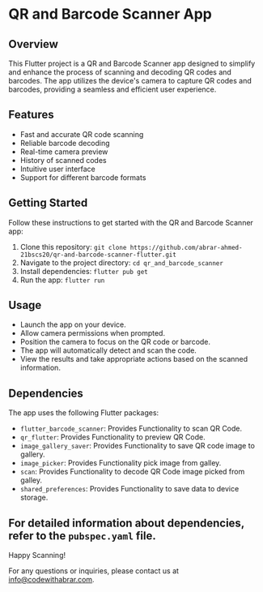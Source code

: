 # QR and Barcode Scanner App

## Overview

This Flutter project is a QR and Barcode Scanner app designed to simplify and enhance the process of scanning and decoding QR codes and barcodes. 
The app utilizes the device's camera to capture QR codes and barcodes, providing a seamless and efficient user experience.

## Features

- Fast and accurate QR code scanning
- Reliable barcode decoding
- Real-time camera preview
- History of scanned codes
- Intuitive user interface
- Support for different barcode formats

## Getting Started

Follow these instructions to get started with the QR and Barcode Scanner app:

1. Clone this repository: `git clone https://github.com/abrar-ahmed-21bscs20/qr-and-barcode-scanner-flutter.git`
2. Navigate to the project directory: `cd qr_and_barcode_scanner`
3. Install dependencies: `flutter pub get`
4. Run the app: `flutter run`

## Usage

- Launch the app on your device.
- Allow camera permissions when prompted.
- Position the camera to focus on the QR code or barcode.
- The app will automatically detect and scan the code.
- View the results and take appropriate actions based on the scanned information.

## Dependencies

The app uses the following Flutter packages:

- `flutter_barcode_scanner`: Provides Functionality to scan QR Code.
- `qr_flutter`: Provides Functionality to preview QR Code.
- `image_gallery_saver`: Provides Functionality to save QR code image to gallery.
- `image_picker`: Provides Functionality pick image from galley.
- `scan`: Provides Functionality to decode QR Code image picked from galley.
- `shared_preferences`: Provides Functionality to save data to device storage.

For detailed information about dependencies, refer to the `pubspec.yaml` file.
---

Happy Scanning!

For any questions or inquiries, please contact us at info@codewithabrar.com.

